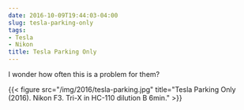 ```yaml
---
date: 2016-10-09T19:44:03-04:00
slug: tesla-parking-only
tags:
- Tesla
- Nikon
title: Tesla Parking Only
---
```


I wonder how often this is a problem for them?

{{< figure src="/img/2016/tesla-parking.jpg" title="Tesla Parking Only (2016). Nikon F3. Tri-X in HC-110 dilution B 6min." >}}
